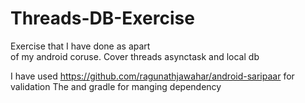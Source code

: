 Threads-DB-Exercise
===================

Exercise that I have done as apart  
of my android coruse.
Cover threads asynctask and local db

I have used https://github.com/ragunathjawahar/android-saripaar for validation 
The and gradle for manging dependency  


